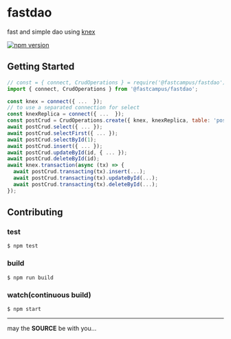 # fastdao

fast and simple dao using [knex](http://knexjs.org/)

[![npm version](https://badge.fury.io/js/%40fastcampus%2Ffastcrud.svg)](https://badge.fury.io/js/%40fastcampus%2Ffastcrud)

## Getting Started

```js
// const = { connect, CrudOperations } = require('@fastcampus/fastdao');
import { connect, CrudOperations } from '@fastcampus/fastdao';

const knex = connect({ ...  });
// to use a separated connection for select
const knexReplica = connect({ ...  });
const postCrud = CrudOperations.create({ knex, knexReplica, table: 'post' });
await postCrud.select({ ... });
await postCrud.selectFirst({ ... });
await postCrud.selectById(1);
await postCrud.insert({ ... });
await postCrud.updateById(id, { ... });
await postCrud.deleteById(id);
await knex.transaction(async (tx) => {
  await postCrud.transacting(tx).insert(...);
  await postCrud.transacting(tx).updateById(...);
  await postCrud.transacting(tx).deleteById(...);
});
```

## Contributing

### test

```console
$ npm test
```

### build

```console
$ npm run build
```

### watch(continuous build)

```console
$ npm start
```

---
may the **SOURCE** be with you...
